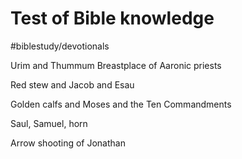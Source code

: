 # Test of Bible knowledge
#biblestudy/devotionals

Urim and Thummum 
Breastplace of Aaronic priests

Red stew and Jacob and Esau

Golden calfs and Moses and the Ten Commandments

Saul, Samuel, horn

Arrow shooting of Jonathan